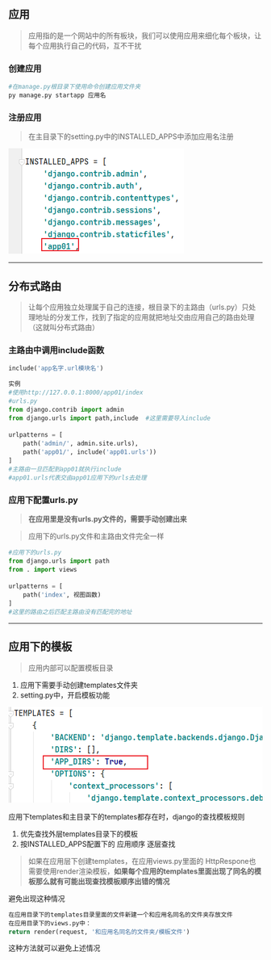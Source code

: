 ## 应用

> 应用指的是一个网站中的所有板块，我们可以使用应用来细化每个板块，让每个应用执行自己的代码，互不干扰

### 创建应用

```python
#在manage.py根目录下使用命令创建应用文件夹
py manage.py startapp 应用名
```

### 注册应用

> 在主目录下的setting.py中的INSTALLED_APPS中添加应用名注册

![Image](应用与分布式路由.assets/Image.png)

---

## 分布式路由

> 让每个应用独立处理属于自己的连接，根目录下的主路由（urls.py）只处理地址的分发工作，找到了指定的应用就把地址交由应用自己的路由处理（这就叫分布式路由）

### 主路由中调用include函数

```python
include('app名字.url模块名')
```

```python
实例
#使用http://127.0.0.1:8000/app01/index
#urls.py
from django.contrib import admin
from django.urls import path,include  #这里需要导入include

urlpatterns = [
    path('admin/', admin.site.urls),
    path('app01/', include('app01.urls'))
]
#主路由一旦匹配到app01就执行include
#app01.urls代表交由app01应用下的urls去处理
```

### 应用下配置urls.py

> **在应用里是没有urls.py文件的，需要手动创建出来**

> 应用下的urls.py文件和主路由文件完全一样

```python
#应用下的urls.py
from django.urls import path
from . import views

urlpatterns = [
    path('index', 视图函数)
]
#这里的路由之后匹配主路由没有匹配完的地址
```

---

## 应用下的模板

> 应用内部可以配置模板目录

1. 应用下需要手动创建templates文件夹
2. setting.py中，开启模板功能

![Image](应用与分布式路由.assets/Image-1626500732319.png)

应用下templates和主目录下的templates都存在时，django的查找模板规则

1. 优先查找外层templates目录下的模板
2. 按INSTALLED_APPS配置下的 应用顺序 逐层查找

> 如果在应用层下创建templates，在应用views.py里面的 HttpRespone也需要使用render渲染模板，**如果每个应用的templates里面出现了同名的模板那么就有可能出现查找模板顺序出错的情况**

避免出现这种情况

```python
在应用目录下的templates目录里面的文件新建一个和应用名同名的文件夹存放文件
在应用目录下的views.py中：
return render(request, '和应用名同名的文件夹/模板文件')
```

这种方法就可以避免上述情况 

